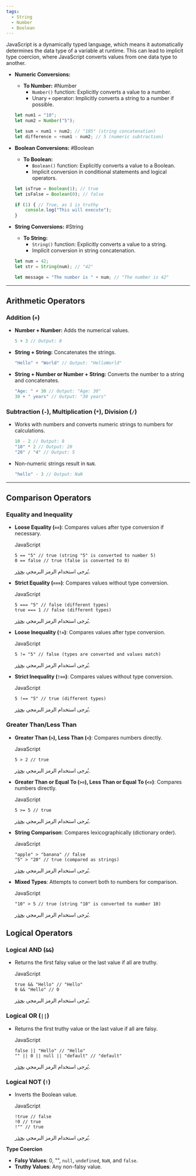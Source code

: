 ```yaml
---
tags:
  - String
  - Number
  - Boolean
---
```


JavaScript is a dynamically typed language, which means it automatically determines the data type of a variable at runtime. This can lead to implicit type coercion, where JavaScript converts values from one data type to another.

- **Numeric Conversions:**
    
    - **To Number:** #Number
        - `Number()` function: Explicitly converts a value to a number.
        - Unary `+` operator: Implicitly converts a string to a number if possible.
    
    ```js
    let num1 = "10";
    let num2 = Number("5");
    
    let sum = num1 + num2; // "105" (string concatenation)
    let difference = +num1 - num2; // 5 (numeric subtraction)
    ```
    
- **Boolean Conversions:** #Boolean
    
    - **To Boolean:**
        - `Boolean()` function: Explicitly converts a value to a Boolean.
        - Implicit conversion in conditional statements and logical operators.
    
    ```js
    let isTrue = Boolean(1); // true
    let isFalse = Boolean(0); // false
    
    if (1) { // True, as 1 is truthy
        console.log("This will execute");
    }
    ```
    
- **String Conversions:** #String
    
    - **To String:**
        - `String()` function: Explicitly converts a value to a string.
        - Implicit conversion in string concatenation.
    
    
    ```js
    let num = 42;
    let str = String(num); // "42"
    
    let message = "The number is " + num; // "The number is 42"
    ```

---

## Arithmetic Operators

### Addition (`+`)

- **Number + Number:** Adds the numerical values.
    
    ```js
    5 + 3 // Output: 8
    ```
    
- **String + String:** Concatenates the strings.
    
    ```js
    "Hello" + "World" // Output: "HelloWorld"
    ```
    
- **String + Number or Number + String:** Converts the number to a string and concatenates.
    
    ```js
    "Age: " + 30 // Output: "Age: 30"
    30 + " years" // Output: "30 years"
    ```
    

### Subtraction (`-`), Multiplication (`*`), Division (`/`)

- Works with numbers and converts numeric strings to numbers for calculations.
    
    ```js
    10 - 2 // Output: 8
    "10" * 2 // Output: 20
    "20" / "4" // Output: 5
    ```
    
- Non-numeric strings result in `NaN`.

    ```js
    "hello" - 3 // Output: NaN
    ```

---

## Comparison Operators

### Equality and Inequality

- **Loose Equality (`==`)**: Compares values after type conversion if necessary.
    
    JavaScript
    
    ```
    5 == "5" // true (string "5" is converted to number 5)
    0 == false // true (false is converted to 0)
    ```
    
    يُرجى استخدام الرمز البرمجي [بحذر](/faq#coding).
    
- **Strict Equality (`===`)**: Compares values without type conversion.
    
    JavaScript
    
    ```
    5 === "5" // false (different types)
    true === 1 // false (different types)
    ```
    
    يُرجى استخدام الرمز البرمجي [بحذر](/faq#coding).
    
- **Loose Inequality (`!=`)**: Compares values after type conversion.
    
    JavaScript
    
    ```
    5 != "5" // false (types are converted and values match)
    ```
    
    يُرجى استخدام الرمز البرمجي [بحذر](/faq#coding).
    
- **Strict Inequality (`!==`)**: Compares values without type conversion.
    
    JavaScript
    
    ```
    5 !== "5" // true (different types)
    ```
    
    يُرجى استخدام الرمز البرمجي [بحذر](/faq#coding).
    

### Greater Than/Less Than

- **Greater Than (`>`), Less Than (`<`)**: Compares numbers directly.
    
    JavaScript
    
    ```
    5 > 2 // true
    ```
    
    يُرجى استخدام الرمز البرمجي [بحذر](/faq#coding).
    
- **Greater Than or Equal To (`>=`), Less Than or Equal To (`<=`)**: Compares numbers directly.
    
    JavaScript
    
    ```
    5 >= 5 // true
    ```
    
    يُرجى استخدام الرمز البرمجي [بحذر](/faq#coding).
    
- **String Comparison**: Compares lexicographically (dictionary order).
    
    JavaScript
    
    ```
    "apple" > "banana" // false
    "5" > "20" // true (compared as strings)
    ```
    
    يُرجى استخدام الرمز البرمجي [بحذر](/faq#coding).
    
- **Mixed Types**: Attempts to convert both to numbers for comparison.
    
    JavaScript
    
    ```
    "10" > 5 // true (string "10" is converted to number 10)
    ```
    
    يُرجى استخدام الرمز البرمجي [بحذر](/faq#coding).
    

## Logical Operators

### Logical AND (`&&`)

- Returns the first falsy value or the last value if all are truthy.
    
    JavaScript
    
    ```
    true && "Hello" // "Hello"
    0 && "Hello" // 0
    ```
    
    يُرجى استخدام الرمز البرمجي [بحذر](/faq#coding).
    

### Logical OR (`||`)

- Returns the first truthy value or the last value if all are falsy.
    
    JavaScript
    
    ```
    false || "Hello" // "Hello"
    "" || 0 || null || "default" // "default"
    ```
    
    يُرجى استخدام الرمز البرمجي [بحذر](/faq#coding).
    

### Logical NOT (`!`)

- Inverts the Boolean value.
    
    JavaScript
    
    ```
    !true // false
    !0 // true
    !"" // true
    ```
    
    يُرجى استخدام الرمز البرمجي [بحذر](/faq#coding).
    

**Type Coercion**

- **Falsy Values**: 0, "", `null`, `undefined`, `NaN`, and `false`.
- **Truthy Values**: Any non-falsy value.